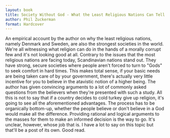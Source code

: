 ```yaml
---
layout: book
title: Society Without God - What the Least Religious Nations Can Tell Us about Contentment
author: Phil Zuckerman
format: Hardcover
---
```


An empirical account by the author on why the least religious nations, namely Denmark and Sweden, are also the strongest societies in the world. We're all witnessing what religion can do in the hands of a morally corrupt few and it's not looking good at all. Contrary to the issues that the most religious nations are facing today, Scandinavian nations stand out. They have strong, secure societies where people aren't forced to turn to "Gods" to seek comfort in hard times. This makes total sense, if your basic needs are being taken care of by your government, there's actually very little incentive for you to believe in the atavistic notion of a higher being. The author has given convincing arguments to a lot of commonly asked questions from the believers when they're presented with such a study. All this is not to say that if a country decides to cold turkey give up religion, it's going to see all the aforementioned advantages. The process has to be organically bottom-up, whether the people believe or don't believe in a God would make all the difference. Providing rational and logical arguments to the masses for them to make an informed decision is the way to go. It's unclear, however, whose job that is. I have a lot to say on this topic but that'll be a post of its own. Good read.

